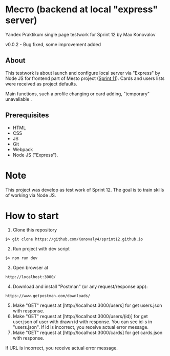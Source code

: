 # Место (backend at local "express" server)
Yandex Praktikum single page testwork for Sprint 12 by Max Konovalov

v0.0.2 - Bug fixed, some improvement added

## About
This testwork is about launch and configure local server via "Express" by Node JS for frontend part of Mesto project ([Sprint 11](https://konovaly4.github.io/Praktikum_sprint_11.github.io/)). Cards and users lists were received as project defaults.

Main functions, such a profile changing or card adding, "temporary" unavaliable .

## Prerequisites

- HTML
- CSS
- JS
- Git
- Webpack
- Node JS ("Express").

# Note
This project was develop as test work of Sprint 12. The goal is to train skills of working via Node JS. 

# How to start
1. Clone this repository
```
$> git clone https://github.com/Konovaly4/sprint12.github.io
```
2. Run project with dev script
```
$> npm run dev
```
3. Open browser at 
```
http://localhost:3000/
```
4. Download and install "Postman" (or any request/response app):
```
https://www.getpostman.com/downloads/
```
5. Make "GET" request at [http://localhost:3000/users] for get users.json with response.
6. Make "GET" request at [http://localhost:3000/users/(id)] for get user.json of user with drawn id with response. You can see id-s in "users.json". If id is incorrect, you receive actual error message.
7. Make "GET" request at [http://localhost:3000/cards] for get cards.json with response.

If URL is incorrect, you receive actual error message.
